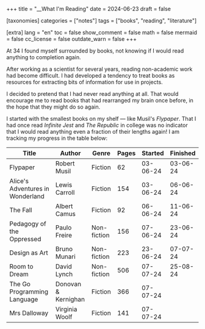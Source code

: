 +++
title = "__What I'm Reading"
date = 2024-06-23
draft = false

[taxonomies]
categories = ["notes"]
tags = ["books", "reading", "literature"]

[extra]
lang = "en"
toc = false
show_comment = false
math = false
mermaid = false
cc_license = false
outdate_warn = false
+++

At 34 I found myself surrounded by books, not knowing 
if I would read anything to completion again.

After working as a scientist for several years, reading non-academic work had become difficult. 
I had developed a tendency to treat books
as resources for extracting bits of information for use in projects.

I decided to pretend that I had never read anything at all.
That would encourage me to read books that had rearranged my brain once before,
in the hope that they might do so again.

I started with the smallest books on my shelf — like Musil's _Flypaper_.
That I had once read _Infinite Jest_ and _The Republic_ in college was no indicator that I would read anything even a fraction of their lengths again!
I am tracking my progress in the table below:

| Title                            | Author                 | Genre       | Pages |  Started | Finished |
| -------------------------------- | ---------------------- | ----------- | ----- | -------- | -------- |
| Flypaper                         | Robert Musil           | Fiction     |    62 | 03-06-24 | 03-06-24 |
| Alice's Adventures in Wonderland | Lewis Carroll          | Fiction     |   154 | 03-06-24 | 06-06-24 |
| The Fall                         | Albert Camus           | Fiction     |    92 | 06-06-24 | 11-06-24 |
| Pedagogy of the Oppressed        | Paulo Freire           | Non-fiction |   156 | 07-06-24 | 23-06-24 |
| Design as Art                    | Bruno Munari           | Non-fiction |   223 | 23-06-24 | 07-07-24 |
| Room to Dream                    | David Lynch            | Non-fiction |   506 | 07-07-24 | 25-08-24 |
| The Go Programming Language      | Donovan & Kernighan    | Fiction     |   366 | 07-07-24 |          |
| Mrs Dalloway                     | Virginia Woolf         | Fiction     |   141 | 07-07-24 |          |
